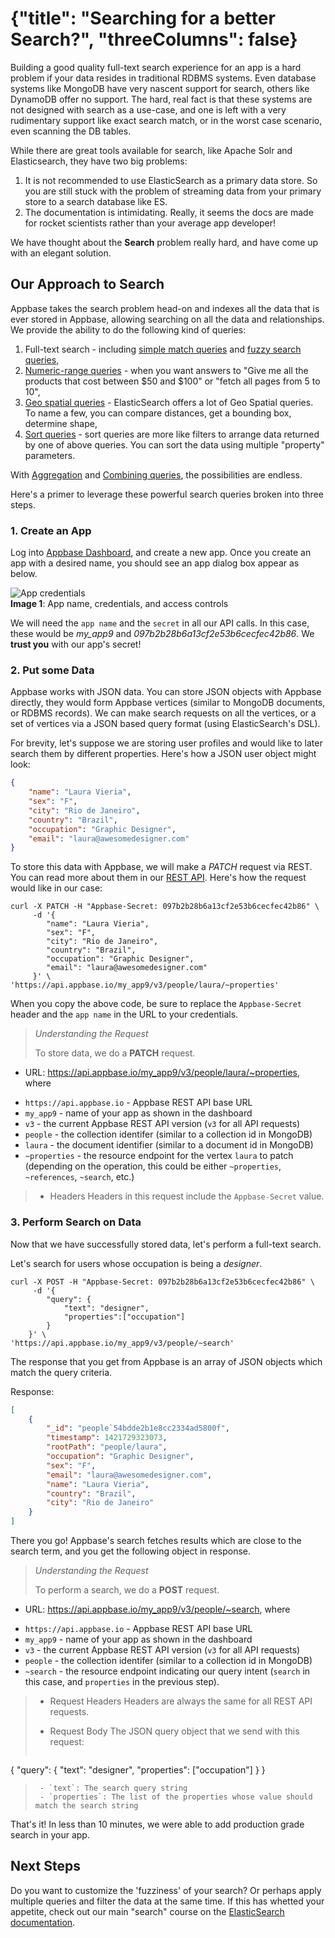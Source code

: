 # {"title": "Searching for a better Search?", "threeColumns": false}

Building a good quality full-text search experience for an app is a hard problem if your data resides in traditional RDBMS systems. Even database systems like MongoDB have very nascent support for search, others like DynamoDB offer no support. The hard, real fact is that these systems are not designed with search as a use-case, and one is left with a very rudimentary support like exact search match, or in the worst case scenario, even scanning the DB tables.

While there are great tools available for search, like Apache Solr and Elasticsearch, they have two big problems:  
1. It is not recommended to use ElasticSearch as a primary data store. So you are still stuck with the problem of streaming data from your primary store to a search database like ES.  
2. The documentation is intimidating. Really, it seems the docs are made for rocket scientists rather than your average app developer!

We have thought about the **Search** problem really hard, and have come up with an elegant solution.

## Our Approach to Search

Appbase takes the search problem head-on and indexes all the data that is ever stored in Appbase, allowing searching on all the data and relationships. We provide the ability to do the following kind of queries:  
1. Full-text search - including [simple match queries](http://docs.appbase.io/docs/elasticsearch.html#-searching-simple-match) and [fuzzy search queries](http://docs.appbase.io/docs/elasticsearch.html#-searching-fuzzy),  
2. [Numeric-range queries](http://docs.appbase.io/docs/elasticsearch.html#-searching-numeric-range) - when you want answers to "Give me all the products that cost between $50 and $100" or "fetch all pages from 5 to 10",  
3. [Geo spatial queries](http://docs.appbase.io/docs/elasticsearch.html#-searching-geo-spatial) - ElasticSearch offers a lot of Geo Spatial queries. To name a few, you can compare distances, get a bounding box, determine shape,  
4. [Sort queries](http://docs.appbase.io/docs/elasticsearch.html#-searching-sorting) - sort queries are more like filters to arrange data returned by one of above queries. You can sort the data using multiple "property" parameters.

With [Aggregation](http://docs.appbase.io/docs/elasticsearch.html#-searching-aggregation) and [Combining queries](http://docs.appbase.io/docs/elasticsearch.html#-searching-combining-queries-filters), the possibilities are endless.

Here's a primer to leverage these powerful search queries broken into three steps.

### 1. Create an App


Log into <span class="fa fa-external-link"></span>[Appbase Dashboard](https://appbase.io/developer/), and create a new app. Once you create an app with a desired name, you should see an app dialog box appear as below.

![App credentials](http://i.imgur.com/LBjXQQT.png)  
**Image 1**: App name, credentials, and access controls  

We will need the `app name` and the `secret` in all our API calls. In this case, these would be *my_app9* and *097b2b28b6a13cf2e53b6cecfec42b86*. We **trust you** with our app's secret!

### 2. Put some Data

Appbase works with JSON data. You can store JSON objects with Appbase directly, they would form Appbase vertices (similar to MongoDB documents, or RDBMS records). We can make search requests on all the vertices, or a set of vertices via a JSON based query format (using ElasticSearch's DSL).

For brevity, let's suppose we are storing user profiles and would like to later search them by different properties. Here's how a JSON user object might look:

```json
{
	"name": "Laura Vieria",
	"sex": "F",
	"city": "Rio de Janeiro",
	"country": "Brazil",
	"occupation": "Graphic Designer",
	"email": "laura@awesomedesigner.com"
}
```

To store this data with Appbase, we will make a *PATCH* request via REST. You can read more about them in our [REST API](http://docs.appbase.io/docs/rest.html#api-reference-vertex-property-create-update-vertex-properties). Here's how the request would like in our case:

```curl
curl -X PATCH -H "Appbase-Secret: 097b2b28b6a13cf2e53b6cecfec42b86" \
     -d '{
        "name": "Laura Vieria",
        "sex": "F",
        "city": "Rio de Janeiro",
        "country": "Brazil",
        "occupation": "Graphic Designer",
        "email": "laura@awesomedesigner.com"
     }' \
'https://api.appbase.io/my_app9/v3/people/laura/~properties'
```

When you copy the above code, be sure to replace the `Appbase-Secret` header and the `app name` in the URL to your credentials.

> *Understanding the Request*
>  
> To store data, we do a __PATCH__ request.
>
- URL: https://api.appbase.io/my_app9/v3/people/laura/~properties, where
>
 - `https://api.appbase.io` - Appbase REST API base URL
 - `my_app9` - name of your app as shown in the dashboard
 - `v3` - the current Appbase REST API version (`v3` for all API requests)
 - `people` - the collection identifer (similar to a collection id in MongoDB)
 - `laura` - the document identifier (similar to a document id in MongoDB)
 - `~properties` - the resource endpoint for the vertex `laura` to patch (depending on the operation, this could be either `~properties`, `~references`, `~search`, etc.)
>
>- Headers
Headers in this request include the `Appbase-Secret` value.


### 3. Perform Search on Data

Now that we have successfully stored data, let's perform a full-text search.

Let's search for users whose occupation is being a _designer_.

```
curl -X POST -H "Appbase-Secret: 097b2b28b6a13cf2e53b6cecfec42b86" \
     -d '{
        "query": {
            "text": "designer",
            "properties":["occupation"]
        }
    }' \
'https://api.appbase.io/my_app9/v3/people/~search'
```

The response that you get from Appbase is an array of JSON objects which match the query criteria.

Response:
```json
[
	{
		"_id": "people`54bdde2b1e8cc2334ad5800f",
		"timestamp": 1421729323073,
		"rootPath": "people/laura",
		"occupation": "Graphic Designer",
		"sex": "F",
		"email": "laura@awesomedesigner.com",
		"name": "Laura Vieria",
		"country": "Brazil",
		"city": "Rio de Janeiro"
	}
]
```

There you go! Appbase's search fetches results which are close to the search term, and you get the following object in response.

> *Understanding the Request*
>
> To perform a search, we do a __POST__ request.
>
- URL: https://api.appbase.io/my_app9/v3/people/~search, where
>
 - `https://api.appbase.io` - Appbase REST API base URL
 - `my_app9` - name of your app as shown in the dashboard
 - `v3` - the current Appbase REST API version (`v3` for all API requests)
 - `people` - the collection identifer (similar to a collection id in MongoDB)
 - `~search` - the resource endpoint indicating our query intent (`search` in this case, and `properties` in the previous step).
>
>- Request Headers
Headers are always the same for all REST API requests.
>
>- Request Body
>The JSON query object that we send with this request:
>```json
{
	"query": {
		"text": "designer",
		"properties": ["occupation"]
	}
}
>```
>  - `text`: The search query string
>  - `properties`: The list of the properties whose value should match the search string

That's it! In less than 10 minutes, we were able to add production grade search in your app.


## Next Steps

Do you want to customize the 'fuzziness' of your search? Or perhaps apply multiple queries and filter the data at the same time. If this has whetted your appetite, check out our main "search" course on the [ElasticSearch documentation](http://docs.appbase.io/docs/elasticsearch.html).
